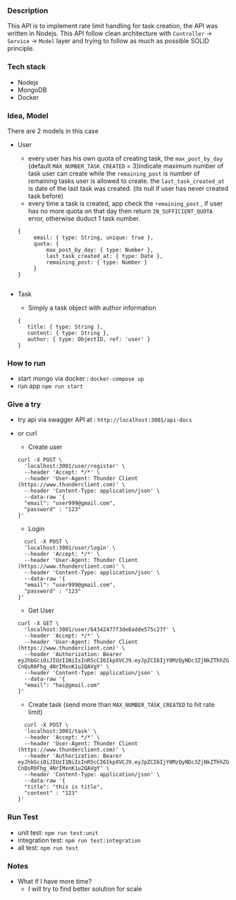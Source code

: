 ### Description
This API is to implement rate limit handling for task creation, the API was written in Nodejs.
This API follow clean architecture with `Controller` -> `Service` -> `Model` layer and trying to follow as much as possible SOLID principle.

### Tech stack
- Nodejs
- MongoDB
- Docker

### Idea, Model
There are 2 models in this case
- User
  - every user has his own quota of creating task, the `max_post_by_day` (default `MAX_NUMBER_TASK_CREATED` = 3)indicate maximum number of task user can create while the `remaining_post` is number of remaining tasks user is allowed to create. the `last_task_created_at` is date of the last task was created. (its null if user has never created task before)
  - every time a task is created, app check the `remaining_post` , if user has no more quota on that day then return `IN_SUFFICIENT_QUOTA` error, otherwise duduct 1 task number.
  
   ```
   {
        email: { type: String, unique: true },
        quota: {
            max_post_by_day: { type: Number },
            last_task_created_at: { type: Date },
            remaining_post: { type: Number }
        }
   }


- Task
  - Simply a task object with author information
   ```
   {
      title: { type: String },
      content: { type: String },
      author: { type: ObjectID, ref: 'user' }
   }

### How to run
- start mongo via docker : `docker-compose up`
- run app `npm run start`

### Give a try
- try api via swagger API at : `http://localhost:3001/api-docs`
- or curl
  - Create user
  ```
  curl -X POST \
    'localhost:3001/user/register' \
    --header 'Accept: */*' \
    --header 'User-Agent: Thunder Client (https://www.thunderclient.com)' \
    --header 'Content-Type: application/json' \
    --data-raw '{
    "email": "user999@gmail.com",
    "password" : "123"
  }'
  ```

  - Login
  ```
    curl -X POST \
    'localhost:3001/user/login' \
    --header 'Accept: */*' \
    --header 'User-Agent: Thunder Client (https://www.thunderclient.com)' \
    --header 'Content-Type: application/json' \
    --data-raw '{
    "email": "user999@gmail.com",
    "password" : "123"
  }'
  ```
  - Get User
  ```
  curl -X GET \
    'localhost:3001/user/64342477f3de8adde575c27f' \
    --header 'Accept: */*' \
    --header 'User-Agent: Thunder Client (https://www.thunderclient.com)' \
    --header 'Authorization: Bearer eyJhbGciOiJIUzI1NiIsInR5cCI6IkpXVCJ9.eyJpZCI6IjY0MzQyNDc3ZjNkZThhZGRlNTc1YzI3ZiIsImlhdCI6MTY4MTEzODk1Nn0.qh5L0PQUaYjzwXXN-CnQsR0Fhg_4NrIMxnK1u2QAVgY' \
    --header 'Content-Type: application/json' \
    --data-raw '{
    "email": "hai@gmail.com"
  }'
  ```

  - Create task (send more than `MAX_NUMBER_TASK_CREATED` to hit rate limit)
  ```
    curl -X POST \
    'localhost:3001/task' \
    --header 'Accept: */*' \
    --header 'User-Agent: Thunder Client (https://www.thunderclient.com)' \
    --header 'Authorization: Bearer eyJhbGciOiJIUzI1NiIsInR5cCI6IkpXVCJ9.eyJpZCI6IjY0MzQyNDc3ZjNkZThhZGRlNTc1YzI3ZiIsImlhdCI6MTY4MTEzODk1Nn0.qh5L0PQUaYjzwXXN-CnQsR0Fhg_4NrIMxnK1u2QAVgY' \
    --header 'Content-Type: application/json' \
    --data-raw '{
    "title": "this is title",
    "content" : "123"
  }'
  ```

### Run Test
- unit test: `npm run test:unit`
- integration test: `npm run test:integration`
- all test: `npm run test`

### Notes
- What if I have more time?
  - I will try to find better solution for scale 
  

